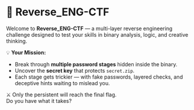 # 🔐 Reverse_ENG-CTF  

Welcome to **Reverse_ENG-CTF** — a multi-layer reverse engineering challenge designed to test your skills in binary analysis, logic, and creative thinking.  

💡 **Your Mission:**  
- Break through **multiple password stages** hidden inside the binary.  
- Uncover the **secret key** that protects `secret.zip`.  
- Each stage gets trickier — with fake passwords, layered checks, and deceptive hints waiting to mislead you.  

⚔️ Only the persistent will reach the final flag.  
Do you have what it takes?  
